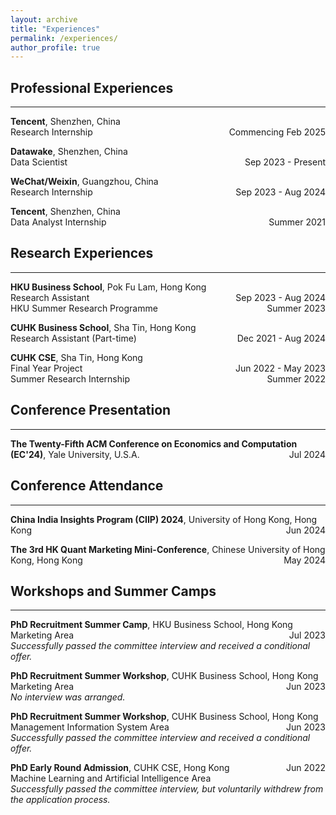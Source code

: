 ```yaml
---
layout: archive
title: "Experiences"
permalink: /experiences/
author_profile: true
---
```


## Professional Experiences
---
**Tencent**, Shenzhen, China \
Research Internship <span style="float: right;">Commencing Feb 2025</span>

**Datawake**, Shenzhen, China \
Data Scientist <span style="float: right;">Sep 2023 - Present</span>

**WeChat/Weixin**, Guangzhou, China \
Research Internship <span style="float: right;">Sep 2023 - Aug 2024</span>

**Tencent**, Shenzhen, China \
Data Analyst Internship <span style="float: right;">Summer 2021</span>

## Research Experiences
---
**HKU Business School**, Pok Fu Lam, Hong Kong \
Research Assistant <span style="float: right;">Sep 2023 - Aug 2024</span> \
HKU Summer Research Programme <span style="float: right;">Summer 2023</span>

**CUHK Business School**, Sha Tin, Hong Kong \
Research Assistant (Part-time) <span style="float: right;">Dec 2021 - Aug 2024</span>

**CUHK CSE**, Sha Tin, Hong Kong \
Final Year Project <span style="float: right;">Jun 2022 - May 2023</span> \
Summer Research Internship <span style="float: right;">Summer 2022</span>

## Conference Presentation
---
**The Twenty-Fifth ACM Conference on Economics and Computation (EC'24)**, Yale University, U.S.A. <span style="float: right;">Jul 2024</span>

## Conference Attendance
---
**China India Insights Program (CIIP) 2024**, University of Hong Kong, Hong Kong <span style="float: right;">Jun 2024</span>

**The 3rd HK Quant Marketing Mini-Conference**, Chinese University of Hong Kong, Hong Kong <span style="float: right;">May 2024</span>

## Workshops and Summer Camps
---
**PhD Recruitment Summer Camp**, HKU Business School, Hong Kong <span style="float: right;">Jul 2023</span> \
Marketing Area \
*Successfully passed the committee interview and received a conditional offer.*

**PhD Recruitment Summer Workshop**, CUHK Business School, Hong Kong <span style="float: right;">Jun 2023</span> \
Marketing Area \
*No interview was arranged.*

**PhD Recruitment Summer Workshop**, CUHK Business School, Hong Kong <span style="float: right;">Jun 2023</span> \
Management Information System Area \
*Successfully passed the committee interview and received a conditional offer.*

**PhD Early Round Admission**, CUHK CSE, Hong Kong <span style="float: right;">Jun 2022</span> \
Machine Learning and Artificial Intelligence Area \
*Successfully passed the committee interview, but voluntarily withdrew from the application process.*